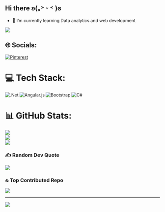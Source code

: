 ## Hi there ʚ(｡˃ ᵕ ˂ )ɞ


- 🌱 I’m currently learning Data analytics and web development

<!-- GitHub stats from https://github.com/anuraghazra/github-readme-stats -->
![](https://github-readme-stats.vercel.app/api?username=Koronuma4Dev&theme=radical&hide_border=false&include_all_commits=true&count_private=true)<br/>




## 🌐 Socials:
[![Pinterest](https://img.shields.io/badge/Pinterest-%23E60023.svg?logo=Pinterest&logoColor=white)](https://pinterest.com/Gotchalovebyme) 

# 💻 Tech Stack:
![.Net](https://img.shields.io/badge/.NET-5C2D91?style=for-the-badge&logo=.net&logoColor=white) ![Angular.js](https://img.shields.io/badge/angular.js-%23E23237.svg?style=for-the-badge&logo=angularjs&logoColor=white) ![Bootstrap](https://img.shields.io/badge/bootstrap-%238511FA.svg?style=for-the-badge&logo=bootstrap&logoColor=white) ![C#](https://img.shields.io/badge/c%23-%23239120.svg?style=for-the-badge&logo=csharp&logoColor=white) 
# 📊 GitHub Stats:
![](https://github-readme-stats.vercel.app/api?username=Koronuma4Dev&theme=calm_pink&hide_border=false&include_all_commits=false&count_private=false)<br/>
![](https://github-readme-streak-stats.herokuapp.com/?user=Koronuma4Dev&theme=calm_pink&hide_border=false)<br/>
![](https://github-readme-stats.vercel.app/api/top-langs/?username=Koronuma4Dev&theme=calm_pink&hide_border=false&include_all_commits=false&count_private=false&layout=compact)

### ✍️ Random Dev Quote
![](https://quotes-github-readme.vercel.app/api?type=horizontal&theme=radical)

### 🔝 Top Contributed Repo
![](https://github-contributor-stats.vercel.app/api?username=Koronuma4Dev&limit=5&theme=dark&combine_all_yearly_contributions=true)

---
[![](https://visitcount.itsvg.in/api?id=Koronuma4Dev&icon=0&color=0)](https://visitcount.itsvg.in)

<!-- Proudly created with GPRM ( https://gprm.itsvg.in ) -->



